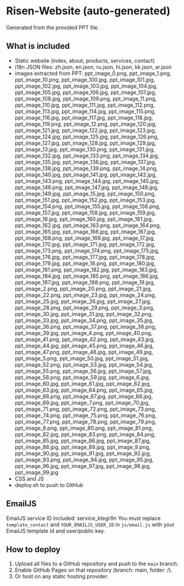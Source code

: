 
# Risen-Website (auto-generated)
Generated from the provided PPT file.

## What is included
- Static website (index, about, products, services, contact)
- i18n JSON files: zh.json, en.json, ru.json, hi.json, kk.json, ar.json
- images extracted from PPT: ppt_image_0.png, ppt_image_1.png, ppt_image_10.png, ppt_image_100.jpg, ppt_image_101.jpg, ppt_image_102.jpg, ppt_image_103.jpg, ppt_image_104.jpg, ppt_image_105.jpg, ppt_image_106.jpg, ppt_image_107.jpg, ppt_image_108.jpg, ppt_image_109.png, ppt_image_11.png, ppt_image_110.jpg, ppt_image_111.jpg, ppt_image_112.png, ppt_image_113.jpg, ppt_image_114.jpg, ppt_image_115.png, ppt_image_116.jpg, ppt_image_117.jpg, ppt_image_118.jpg, ppt_image_119.png, ppt_image_12.png, ppt_image_120.jpg, ppt_image_121.jpg, ppt_image_122.jpg, ppt_image_123.jpg, ppt_image_124.jpg, ppt_image_125.jpg, ppt_image_126.png, ppt_image_127.jpg, ppt_image_128.jpg, ppt_image_129.jpg, ppt_image_13.jpg, ppt_image_130.png, ppt_image_131.jpg, ppt_image_132.jpg, ppt_image_133.png, ppt_image_134.jpg, ppt_image_135.jpg, ppt_image_136.jpg, ppt_image_137.jpg, ppt_image_138.jpg, ppt_image_139.png, ppt_image_14.png, ppt_image_140.jpg, ppt_image_141.jpg, ppt_image_142.jpg, ppt_image_143.png, ppt_image_144.jpg, ppt_image_145.jpg, ppt_image_146.png, ppt_image_147.jpg, ppt_image_148.jpg, ppt_image_149.jpg, ppt_image_15.jpg, ppt_image_150.png, ppt_image_151.jpg, ppt_image_152.jpg, ppt_image_153.jpg, ppt_image_154.png, ppt_image_155.jpg, ppt_image_156.png, ppt_image_157.jpg, ppt_image_158.jpg, ppt_image_159.jpg, ppt_image_16.jpg, ppt_image_160.jpg, ppt_image_161.jpg, ppt_image_162.jpg, ppt_image_163.png, ppt_image_164.png, ppt_image_165.jpg, ppt_image_166.jpg, ppt_image_167.jpg, ppt_image_168.png, ppt_image_169.jpg, ppt_image_17.jpg, ppt_image_170.jpg, ppt_image_171.jpg, ppt_image_172.jpg, ppt_image_173.png, ppt_image_174.png, ppt_image_175.jpg, ppt_image_176.jpg, ppt_image_177.jpg, ppt_image_178.jpg, ppt_image_179.jpg, ppt_image_18.png, ppt_image_180.jpg, ppt_image_181.png, ppt_image_182.jpg, ppt_image_183.jpg, ppt_image_184.jpg, ppt_image_185.png, ppt_image_186.jpg, ppt_image_187.jpg, ppt_image_188.png, ppt_image_19.jpg, ppt_image_2.png, ppt_image_20.png, ppt_image_21.jpg, ppt_image_22.png, ppt_image_23.jpg, ppt_image_24.png, ppt_image_25.jpg, ppt_image_26.jpg, ppt_image_27.jpg, ppt_image_28.png, ppt_image_29.png, ppt_image_3.png, ppt_image_30.jpg, ppt_image_31.jpg, ppt_image_32.png, ppt_image_33.jpg, ppt_image_34.png, ppt_image_35.jpg, ppt_image_36.png, ppt_image_37.png, ppt_image_38.png, ppt_image_39.jpg, ppt_image_4.png, ppt_image_40.png, ppt_image_41.png, ppt_image_42.png, ppt_image_43.jpg, ppt_image_44.jpg, ppt_image_45.png, ppt_image_46.jpg, ppt_image_47.png, ppt_image_48.jpg, ppt_image_49.jpg, ppt_image_5.png, ppt_image_50.jpg, ppt_image_51.jpg, ppt_image_52.png, ppt_image_53.jpg, ppt_image_54.jpg, ppt_image_55.png, ppt_image_56.jpg, ppt_image_57.jpg, ppt_image_58.png, ppt_image_59.jpg, ppt_image_6.jpg, ppt_image_60.jpg, ppt_image_61.jpg, ppt_image_62.jpg, ppt_image_63.jpg, ppt_image_64.png, ppt_image_65.jpg, ppt_image_66.png, ppt_image_67.jpg, ppt_image_68.jpg, ppt_image_69.jpg, ppt_image_7.png, ppt_image_70.jpg, ppt_image_71.png, ppt_image_72.png, ppt_image_73.png, ppt_image_74.png, ppt_image_75.png, ppt_image_76.png, ppt_image_77.png, ppt_image_78.png, ppt_image_79.png, ppt_image_8.png, ppt_image_80.png, ppt_image_81.png, ppt_image_82.jpg, ppt_image_83.png, ppt_image_84.png, ppt_image_85.jpg, ppt_image_86.jpg, ppt_image_87.jpg, ppt_image_88.jpg, ppt_image_89.jpg, ppt_image_9.png, ppt_image_90.jpg, ppt_image_91.jpg, ppt_image_92.jpg, ppt_image_93.png, ppt_image_94.jpg, ppt_image_95.jpg, ppt_image_96.jpg, ppt_image_97.jpg, ppt_image_98.jpg, ppt_image_99.jpg
- CSS and JS
- deploy.sh to push to GitHub

## EmailJS
EmailJS service ID included: service_ktegr9n
You must replace `template_contact` and `YOUR_EMAILJS_USER_ID` in `js/email.js` with your EmailJS template id and user/public key.

## How to deploy
1. Upload all files to a GitHub repository and push to the `main` branch.
2. Enable GitHub Pages on that repository (branch: main, folder: /).
3. Or host on any static hosting provider.
